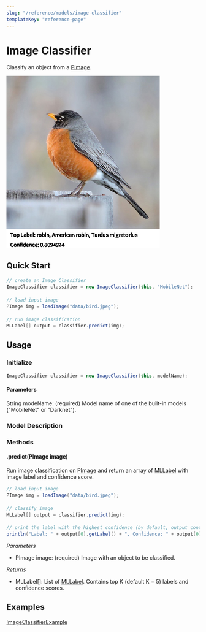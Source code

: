 ```yaml
---
slug: "/reference/models/image-classifier"
templateKey: "reference-page"
---
```


# Image Classifier
Classify an object from a [PImage](https://processing.org/reference/PImage.html).

![alt text](./../../images/image_classifier_demo.png)

## Quick Start
```java
// create an Image Classifier
ImageClassifier classifier = new ImageClassifier(this, "MobileNet");

// load input image
PImage img = loadImage("data/bird.jpeg");

// run image classification
MLLabel[] output = classifier.predict(img);
```

## Usage
### Initialize
```java
ImageClassifier classifier = new ImageClassifier(this, modelName);
```
#### Parameters
String modeName: (required) Model name of one of the built-in models ("MobileNet" or "Darknet").

### Model Description

### Methods
#### .predict(PImage image)

Run image classification on [PImage](https://processing.org/reference/PImage.html) and return an array of [MLLabel](../objects/ml-label.md) with image label and confidence score.
```java
// load input image
PImage img = loadImage("data/bird.jpeg");

// classify image
MLLabel[] output = classifier.predict(img);

// print the label with the highest confidence (by default, output contains top 5 labels with the highest confidence scores)
println("Label: " + output[0].getLabel() + ", Confidence: " + output[0].getConfidence());
```

*Parameters*
- PImage image: (required) Image with an object to be classified.

*Returns*
- MLLabel[]: List of [MLLabel](../objects/ml-label.md). Contains top K (default K = 5) labels and confidence scores.

## Examples
[ImageClassifierExample](https://github.com/jjeongin/ml4processing/tree/master/examples/ImageClassifierExample)
